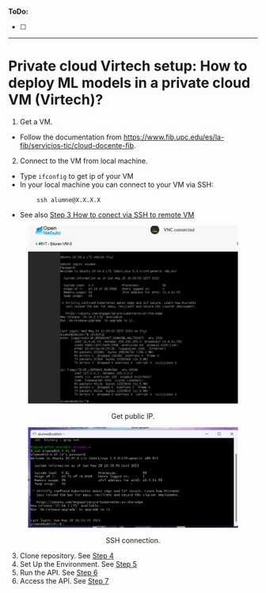 **ToDo:**

- [ ] 

-------------------
# Private cloud Virtech setup: How to deploy ML models in a private cloud VM (Virtech)?

1. Get a VM.
- Follow the documentation from https://www.fib.upc.edu/es/la-fib/servicios-tic/cloud-docente-fib.

2. Connect to the VM from local machine.
- Type `ifconfig` to get ip of your VM
- In your local machine you can connect to your VM via SSH:
```shell
        ssh alumne@X.X.X.X
```
- See also [Step 3 How to conect via SSH to remote VM](03_deploy_general.md)

<center><figure>
  <img
  src="images/virtech/virtech_ifconfig.png"
</figure></center>
<p style="text-align: center;">Get public IP.</p>

<center><figure>
  <img
  src="images/virtech/virtech_ssh.png"
</figure></center>
<p style="text-align: center;">SSH connection.</p>

3.  Clone repository. See [Step 4](03_deploy_general.md)
4.  Set Up the Environment. See [Step 5](03_deploy_general.md)
5.   Run the API. See [Step 6](03_deploy_general.md)
6.   Access the API. See [Step 7](03_deploy_general.md)  
